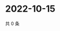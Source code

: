 # 2022-10-15

共 0 条

<!-- BEGIN WEIBO -->
<!-- 最后更新时间 Sat Oct 15 2022 13:04:39 GMT+0800 (China Standard Time) -->

<!-- END WEIBO -->
